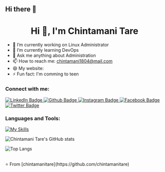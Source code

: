 ## Hi there 👋
 <h1 align="center">Hi 👋, I'm Chintamani Tare</h1>

- 🔭 I’m currently working on Linux Administrator
- 🌱 I’m currently learning DevOps
- 💬 Ask me anything about Administration
- 📫 How to reach me: chintamani1804@mail.com
- 😄 My website: 
- ⚡ Fun fact: I'm comming to teen
  
### Connect with me:
<div id="badges">
  <a href="https://www.linkedin.com/in/chintamani-tare-7ba817251">
    <img src="https://img.shields.io/badge/LinkedIn-blue?style=for-the-badge&logo=LinkedIn&logoColor=black" alt="LinkedIn Badge"/>
  </a>
  <a href="https://github.com/chintamanitare">
    <img src="https://img.shields.io/badge/Github-white?style=for-the-badge&logo=Github&logoColor=black" alt="Github Badge"/>
  </a>
   <a href="https://www.instagram.com/chintamani_tare_patil">
    <img src="https://img.shields.io/badge/Instagram-purple?style=for-the-badge&logo=instagram&logoColor=white" alt="Instagram Badge"/>
  </a>
   <a href="https://facebook.com/chintamani.tare">
    <img src="https://img.shields.io/badge/Facebook-blue?style=for-the-badge&logo=facebook&logoColor=white" alt="Facebook Badge"/>
  </a>
   <a href="https://twitter.com/ChintamniT13368">
    <img src="https://img.shields.io/badge/Twitter-blue?style=for-the-badge&logo=twitter&logoColor=white" alt="Twitter Badge"/>
  </a>
</div>

### Languages and Tools:
[![My Skills](https://skillicons.dev/icons?i=docker,c,ansible,github,git,linux,python,aws,azure&perline=5)](https://skillicons.dev)

![Chintamani Tare's GitHub stats](https://github-readme-stats.vercel.app/api?username=chintamanitare&show_icons=true&theme=dark)

![Top Langs](https://github-readme-stats.vercel.app/api/top-langs/?username=chintamanitare)


<br>
⭐️ From [chintamanitare](https://github.com/chintamanitare)
